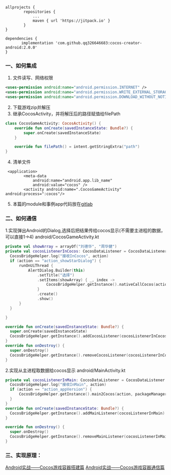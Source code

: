 ```
allprojects {
        repositories {
            ...
            maven { url 'https://jitpack.io' }
        }
}
```
```
dependencies {
       implementation 'com.github.qq326646683:cocos-creator-android:2.0.0'
}
```

### 一、如何集成
1. 文件读写、网络权限
```xml
<uses-permission android:name="android.permission.INTERNET" />
<uses-permission android:name="android.permission.WRITE_EXTERNAL_STORAGE" />
<uses-permission android:name="android.permission.DOWNLOAD_WITHOUT_NOTIFICATION" />
```
2. 下载游戏zip并解压
3. 继承CocosActivity，并将解压后的路径赋值给filePath
```kotlin
class CocosGameActivity: CocosActivity() {
    override fun onCreate(savedInstanceState: Bundle?) {
        super.onCreate(savedInstanceState)
    }

    override fun filePath() = intent.getStringExtra("path")
}
```
4. 清单文件
```
 <application>
        <meta-data
            android:name="android.app.lib_name"
            android:value="cocos" />
        <activity android:name=".CocosGameActivity" android:process=":cocos"/>
```

5. 本篇的module和事例app代码放在[gitlab](https://github.com/qq326646683/cocos-creator-android)

### 二、如何通信
1.实现弹出Android的Dialog,选择后把结果传给cocos显示(不需要主进程的数据，可以直接1->4)
android/CocosGameActivity.kt
```kotlin
private val showArray = arrayOf("刘德华", "周华健")
private val cocosListenerInCocos: CocosDataListener = CocosDataListener { action, argument, callbackId ->
  CocosBridgeHelper.log("接收InCocos", action)
  if (action == "action_showStarDialog") {
      runOnUiThread {
          AlertDialog.Builder(this)
              .setTitle("选择")
              .setItems(showArray) { _, index ->
                  CocosBridgeHelper.getInstance().nativeCallCocos(action, showArray[index], callbackId)
              }
              .create()
              .show()
      }
  }

}

override fun onCreate(savedInstanceState: Bundle?) {
  super.onCreate(savedInstanceState)
  CocosBridgeHelper.getInstance().addCocosListener(cocosListenerInCocos)
}
override fun onDestroy() {
  super.onDestroy()
  CocosBridgeHelper.getInstance().removeCocosListener(cocosListenerInCocos)
}
```

2.实现从主进程取数据给cocos显示
android/MainActivity.kt
```kotlin
private val cocosListenerInMain: CocosDataListener = CocosDataListener { action, argument, callbackId ->
  CocosBridgeHelper.log("接收InMain", action)
  if (action == "action_appVersion") {
      CocosBridgeHelper.getInstance().main2Cocos(action, packageManager.getPackageInfo(packageName, 0).versionName, callbackId)
  }
}
override fun onCreate(savedInstanceState: Bundle?) {
  CocosBridgeHelper.getInstance().addMainListener(cocosListenerInMain)
}

override fun onDestroy() {
  super.onDestroy()
  CocosBridgeHelper.getInstance().removeMainListener(cocosListenerInMain)
}
```

### 三、实现原理：
[Android实战——Cocos游戏容器搭建篇](https://github.com/qq326646683/tech-article/blob/master/android/Android实战——Cocos游戏容器搭建篇.md)
[Android实战——Cocos游戏容器通信篇](https://github.com/qq326646683/tech-article/blob/master/android/Android实战——Cocos游戏容器通信篇.md)
